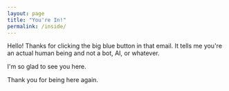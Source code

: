 ```yaml
---
layout: page
title: "You're In!"
permalink: /inside/
---
```

Hello! Thanks for clicking the big blue button in that email. It tells me you're an actual human being and not a bot, AI, or whatever.

I'm so glad to see you here.

Thank you for being here again.
